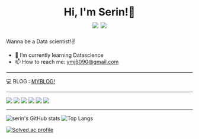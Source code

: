 <h1 align="center">
Hi, I'm Serin!👋

<div align="center">
  <img src="https://komarev.com/ghpvc/?username=srinlin&label=Profile%20Views&color=EB70B0&style=fla">
<a href="https://hits.seeyoufarm.com"><img src="https://hits.seeyoufarm.com/api/count/incr/badge.svg?url=https%3A%2F%2Fgithub.com%2Fsrinlin&count_bg=%233D81C8&title_bg=%23555555&icon=&icon_color=%23E7E7E7&title=hits&edge_flat=false"/></a>
</div>
</h1>
  
Wanna be a Data scientist!✌

- 🌱 I’m currently learning Datascience
- 📫 How to reach me: ymj6090@gmail.com

<hr>

💻 BLOG : [MYBLOG!](https://letslovelovelove.tistory.com/)
<hr>
<p>

<img src="https://img.shields.io/badge/python-3670A0?style=for-the-badge&logo=python&logoColor=ffdd54"/>
<img src="https://img.shields.io/badge/pandas-%23150458.svg?style=for-the-badge&logo=pandas&logoColor=white"/>
<img src="https://img.shields.io/badge/numpy-%23013243.svg?style=for-the-badge&logo=numpy&logoColor=white"/>
<img src="https://img.shields.io/badge/scikit--learn-%23F7931E.svg?style=for-the-badge&logo=scikit-learn&logoColor=white"/>
<img src="https://img.shields.io/badge/TensorFlow-%23FF6F00.svg?style=for-the-badge&logo=TensorFlow&logoColor=white"/>
<img src="https://img.shields.io/badge/PyTorch-%23EE4C2C.svg?style=for-the-badge&logo=PyTorch&logoColor=white"/>
</p>
<hr>

![serin's GitHub stats](https://github-readme-stats.vercel.app/api?username=srinlin&show_icons=true&theme=tokyonight) ![Top Langs](https://github-readme-stats.vercel.app/api/top-langs/?username=srinlin&layout=compact&theme=graywhite)


[![Solved.ac profile](http://mazassumnida.wtf/api/v2/generate_badge?boj=kjdoro627)](https://solved.ac/kjdoro627)
